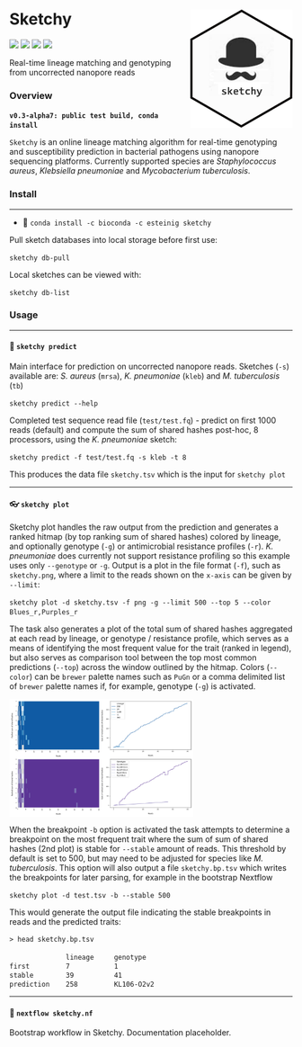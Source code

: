 # Sketchy <a href='https://github.com/esteinig'><img src='img/logo.png' align="right" height="210" /></a>

![](https://img.shields.io/badge/version-alpha-red.svg)
![](https://img.shields.io/badge/lifecycle-maturing-blue.svg)
![](https://img.shields.io/badge/docs-github-green.svg)
![](https://img.shields.io/badge/BioRxiv-v1-orange.svg)

Real-time lineage matching and genotyping from uncorrected nanopore reads

### Overview

**`v0.3-alpha7: public test build, conda install`**

`Sketchy` is an online lineage matching algorithm for real-time genotyping and susceptibility prediction in bacterial pathogens using nanopore sequencing platforms. Currently supported species are *Staphylococcus aureus*,  *Klebsiella pneumoniae* and *Mycobacterium tuberculosis*.

### Install
---

* :snake: `conda install -c bioconda -c esteinig sketchy`

Pull sketch databases into local storage before first use:

`sketchy db-pull`

Local sketches can be viewed with:

`sketchy db-list`

### Usage
---

#### :briefcase: `sketchy predict`

Main interface for prediction on uncorrected nanopore reads. Sketches (`-s`) available are: *S. aureus* (`mrsa`), *K. pneumoniae* (`kleb`) and *M. tuberculosis* (`tb`)

`sketchy predict --help`

Completed test sequence read file (`test/test.fq`) - predict on first 1000 reads (default) and compute the sum of shared hashes post-hoc, 8 processors, using the *K. pneumoniae* sketch:

`sketchy predict -f test/test.fq -s kleb -t 8`

This produces the data file `sketchy.tsv` which is the input for `sketchy plot`

---

#### :eyeglasses: `sketchy plot`

Sketchy plot handles the raw output from the prediction and generates a ranked hitmap (by top ranking sum of shared hashes) colored by lineage, and optionally genotype (`-g`) or antimicrobial resistance profiles (`-r`). *K. pneumoniae* does currently not support resistance profiling so this example uses only `--genotype` or `-g`. Output is a plot in the file format (`-f`), such as `sketchy.png`, where a limit to the reads shown on the `x-axis` can be given by `--limit`:

`sketchy plot -d sketchy.tsv -f png -g --limit 500 --top 5 --color Blues_r,Purples_r`

The task also generates a plot of the total sum of shared hashes aggregated at each read by lineage, or genotype / resistance profile, which serves as a means of identifying the most frequent value for the trait (ranked in legend), but also serves as comparison tool between the top most common predictions (`--top`) across the window outlined by the hitmap. Colors (`--color`) can be `brewer` palette names such as `PuGn` or a comma delimited list of `brewer` palette names if, for example, genotype (`-g`) is activated.

<a href='https://github.com/esteinig'><img src='img/sketchy1.png' align="center" height="210" /></a>

When the breakpoint `-b` option is activated the task attempts to determine a breakpoint on the most frequent trait where the sum of sum of shared hashes (2nd plot) is stable for `--stable` amount of reads. This threshold by default is set to 500, but may need to be adjusted for species like *M. tuberculosis*. This option will also output a file `sketchy.bp.tsv` which writes the breakpoints for later parsing, for example in the bootstrap Nextflow

`sketchy plot -d test.tsv -b --stable 500`

This would generate the output file indicating the stable breakpoints in reads and the predicted traits:

```
> head sketchy.bp.tsv

              lineage     genotype       
first         7           1
stable        39          41
prediction    258         KL106-O2v2
```
---

#### :closed_umbrella: `nextflow sketchy.nf`

Bootstrap workflow in Sketchy. Documentation placeholder.
